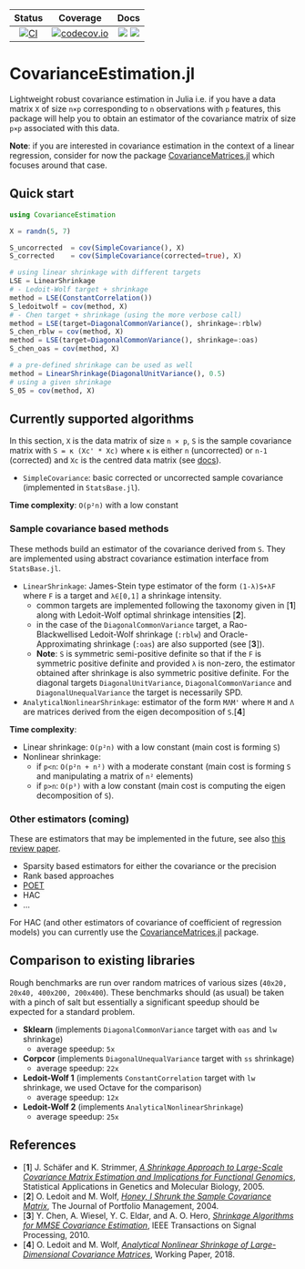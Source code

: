 | Status | Coverage | Docs |
| :----: | :----: | :----: |
| [![CI](https://github.com/mateuszbaran/CovarianceEstimation.jl/workflows/CI/badge.svg)](https://github.com/mateuszbaran/CovarianceEstimation.jl/actions?query=workflow%3ACI+branch%3Amaster) | [ ![codecov.io](http://codecov.io/github/mateuszbaran/CovarianceEstimation.jl/coverage.svg?branch=master)](http://codecov.io/github/mateuszbaran/CovarianceEstimation.jl?branch=master) | [![](https://img.shields.io/badge/docs-stable-blue.svg)](https://mateuszbaran.github.io/CovarianceEstimation.jl/stable) [![](https://img.shields.io/badge/docs-dev-blue.svg)](https://mateuszbaran.github.io/CovarianceEstimation.jl/dev) |

# CovarianceEstimation.jl

Lightweight robust covariance estimation in Julia i.e. if you have a data matrix `X` of size `n×p` corresponding to `n` observations with `p` features, this package will help you to obtain an estimator of the covariance matrix of size `p×p` associated with this data.

**Note**: if you are interested in covariance estimation in the context of a linear regression, consider for now the package [CovarianceMatrices.jl](https://github.com/gragusa/CovarianceMatrices.jl) which focuses around that case.

## Quick start

```julia
using CovarianceEstimation

X = randn(5, 7)

S_uncorrected  = cov(SimpleCovariance(), X)
S_corrected    = cov(SimpleCovariance(corrected=true), X)

# using linear shrinkage with different targets
LSE = LinearShrinkage
# - Ledoit-Wolf target + shrinkage
method = LSE(ConstantCorrelation())
S_ledoitwolf = cov(method, X)
# - Chen target + shrinkage (using the more verbose call)
method = LSE(target=DiagonalCommonVariance(), shrinkage=:rblw)
S_chen_rblw = cov(method, X)
method = LSE(target=DiagonalCommonVariance(), shrinkage=:oas)
S_chen_oas = cov(method, X)

# a pre-defined shrinkage can be used as well
method = LinearShrinkage(DiagonalUnitVariance(), 0.5)
# using a given shrinkage
S_05 = cov(method, X)
```

## Currently supported algorithms

In this section, `X` is the data matrix of size `n × p`, `S` is the sample covariance matrix with `S = κ (Xc' * Xc)` where `κ` is either `n` (uncorrected) or `n-1` (corrected) and `Xc` is the centred data matrix (see [docs](https://mateuszbaran.github.io/CovarianceEstimation.jl/dev)).

* `SimpleCovariance`: basic corrected or uncorrected sample covariance (implemented in `StatsBase.jl`).

**Time complexity**: `O(p²n)` with a low constant

### Sample covariance based methods

These methods build an estimator of the covariance derived from `S`. They are implemented using abstract covariance estimation interface from `StatsBase.jl`.

* `LinearShrinkage`: James-Stein type estimator of the form `(1-λ)S+λF` where `F` is a target and `λ∈[0,1]` a shrinkage intensity.
  - common targets are implemented following the taxonomy given in [**1**] along with Ledoit-Wolf optimal shrinkage intensities [**2**].
  - in the case of the `DiagonalCommonVariance` target, a Rao-Blackwellised Ledoit-Wolf shrinkage (`:rblw`) and Oracle-Approximating shrinkage (`:oas`) are also supported (see [**3**]).
  - **Note**: `S` is symmetric semi-positive definite so that if the `F` is symmetric positive definite and provided `λ` is non-zero, the estimator obtained after shrinkage is also symmetric positive definite. For the diagonal targets `DiagonalUnitVariance`, `DiagonalCommonVariance` and `DiagonalUnequalVariance` the target is necessarily SPD.
* `AnalyticalNonlinearShrinkage`: estimator of the form `MΛM'` where `M` and `Λ` are matrices derived from the eigen decomposition of `S`.[**4**]

**Time complexity**:
- Linear shrinkage: `O(p²n)` with a low constant (main cost is forming `S`)
- Nonlinear shrinkage:
  * if `p<n`: `O(p²n + n²)` with a moderate constant (main cost is forming `S` and manipulating a matrix of `n²` elements)
  * if `p>n`: `O(p³)` with a low constant (main cost is computing the eigen decomposition of `S`).

### Other estimators (coming)

These are estimators that may be implemented in the future, see also [this review  paper](https://arxiv.org/pdf/1504.02995.pdf).

* Sparsity based estimators for either the covariance or the precision
* Rank based approaches
* [POET](https://arxiv.org/pdf/1201.0175.pdf)
* HAC
* ...

For HAC (and other estimators of covariance of coefficient of regression models) you can currently use the [CovarianceMatrices.jl](https://github.com/gragusa/CovarianceMatrices.jl) package.

## Comparison to existing libraries

Rough benchmarks are run over random matrices of various sizes (`40x20, 20x40, 400x200, 200x400`).
These benchmarks should (as usual) be taken with a pinch of salt but essentially a significant speedup should be expected for a standard problem.

* **Sklearn** (implements `DiagonalCommonVariance` target with `oas` and `lw` shrinkage)
  - average speedup: `5x`
* **Corpcor** (implements `DiagonalUnequalVariance` target with `ss` shrinkage)
  - average speedup: `22x`
* **Ledoit-Wolf 1** (implements `ConstantCorrelation` target with `lw` shrinkage, we used Octave for the comparison)
  - average speedup: `12x`
* **Ledoit-Wolf 2** (implements `AnalyticalNonlinearShrinkage`)
  - average speedup: `25x`


## References

* [**1**] J. Schäfer and K. Strimmer, *[A Shrinkage Approach to Large-Scale Covariance Matrix Estimation and Implications for Functional Genomics](http://strimmerlab.org/publications/journals/shrinkcov2005.pdf)*, Statistical Applications in Genetics and Molecular Biology, 2005.
* [**2**] O. Ledoit and M. Wolf, *[Honey, I Shrunk the Sample Covariance Matrix](http://www.ledoit.net/honey.pdf)*, The Journal of Portfolio Management, 2004.
* [**3**] Y. Chen, A. Wiesel, Y. C. Eldar, and A. O. Hero, *[Shrinkage Algorithms for MMSE Covariance Estimation](https://arxiv.org/pdf/0907.4698.pdf)*, IEEE Transactions on Signal Processing, 2010.
* [**4**] O. Ledoit and M. Wolf, *[Analytical Nonlinear Shrinkage of Large-Dimensional Covariance Matrices](http://www.econ.uzh.ch/static/wp/econwp264.pdf)*, Working Paper, 2018.
